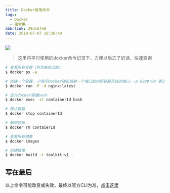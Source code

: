 ```yaml
---
title: Docker常用命令
tags:
  - Docker
  - 指令集
abbrlink: 29dc6fe8
date: 2018-07-07 10:36:48
---
```

![](http://or0g12e5e.bkt.clouddn.com/2018-07-07-024107.png)

> 这里将平时使用的docker命令记录下，方便以后忘了的话，快速查询

```bash
# 查看所有容器（包含未启动的）
$ docker ps -a

# 创建一个容器，-P表示Docker随机映射一个端口到内部容器开放的端口，-p 8888:80 表示指定端口映射容器80
$ docker run -P -d nginx:latest 

# 进入docker容器bash
$ docker exec -it containerId bash

# 停止容器
$ docker stop containerId

# 删除容器
$ docker rm contaierId

# 查看所有镜像
$ docker images

# 创建镜像
$ docker build -t toolkit:v1 . 
```
## 写在最后
以上命令可能改变或失效，最终以官方CLI为准，[点击这里](https://docs.docker.com/engine/reference/run/)
